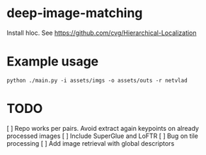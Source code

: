 # deep-image-matching
Install hloc. See https://github.com/cvg/Hierarchical-Localization

# Example usage
```
python ./main.py -i assets/imgs -o assets/outs -r netvlad
```

# TODO
[ ] Repo works per pairs. Avoid extract again keypoints on already processed images
[ ] Include SuperGlue and LoFTR
[ ] Bug on tile processing
[ ] Add image retrieval with global descriptors